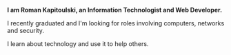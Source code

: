 <style>
  .bold {
      font-weight: bold;
  }
</style>
<p class="bold">I am Roman Kapitoulski, an Information Technologist and Web Developer.</p>
<p>I recently graduated and I'm looking for roles involving computers, networks and security.</p>
<p>I learn about technology and use it to help others.</p>
